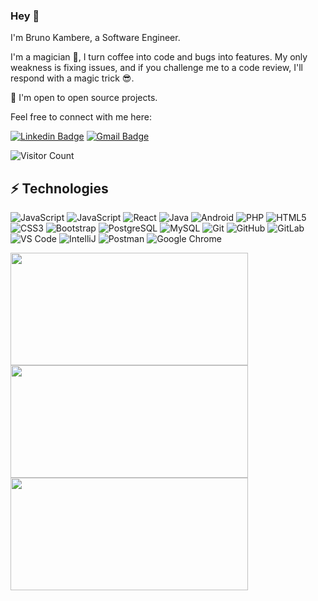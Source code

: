 ### Hey 👋

I'm Bruno Kambere, a Software Engineer.

I'm a magician 🤗, I turn coffee into code and bugs into features. 
My only weakness is fixing issues, and if you challenge me to a code review, I'll respond with a magic trick 😎.

🙌 I'm open to open source projects. 

Feel free to connect with me here:

[![Linkedin Badge](https://img.shields.io/badge/-brunokambere-blue?style=flat-square&logo=Linkedin&logoColor=white&link=https://www.linkedin.com/in/bruno-kambere-399447138/)](https://www.linkedin.com/in/bruno-kambere-399447138/)
[![Gmail Badge](https://img.shields.io/badge/-brunokambere@gmail.com-c14438?style=flat-square&logo=Gmail&logoColor=white&link=mailto:brunokambere@gmail.com)](mailto:brunokambere@gmail.com)

![Visitor Count](https://profile-counter.glitch.me/{kambereBr}/count.svg)

## ⚡ Technologies

![JavaScript](https://img.shields.io/badge/-JavaScript-black?style=flat-square&logo=javascript)
![JavaScript](https://img.shields.io/badge/-Ruby-black?style=flat-square&logo=ruby)
![React](https://img.shields.io/badge/-React-black?style=flat-square&logo=react)
![Java](https://img.shields.io/badge/-java-E34A86?style=flat-square&logo=java)
![Android](https://img.shields.io/badge/Android-05150C?style=flat-square&logo=android)
![PHP](https://img.shields.io/badge/PHP-black?style=flat-square&logo=php)
![HTML5](https://img.shields.io/badge/-HTML5-E34F26?style=flat-square&logo=html5&logoColor=white)
![CSS3](https://img.shields.io/badge/-CSS3-1572B6?style=flat-square&logo=css3)
![Bootstrap](https://img.shields.io/badge/-Bootstrap-563D7C?style=flat-square&logo=bootstrap)
![PostgreSQL](https://img.shields.io/badge/-PostgreSQL-336791?style=flat-square&logo=postgresql)
![MySQL](https://img.shields.io/badge/-MySQL-black?style=flat-square&logo=mysql)
![Git](https://img.shields.io/badge/-Git-black?style=flat-square&logo=git)
![GitHub](https://img.shields.io/badge/-GitHub-181717?style=flat-square&logo=github)
![GitLab](https://img.shields.io/badge/-GitLab-FCA121?style=flat-square&logo=gitlab)
![VS Code](https://img.shields.io/badge/-VS%20Code-007ACC?style=flat-square&logo=visual-studio-code)
![IntelliJ](https://img.shields.io/badge/-IntelliJ%20IDEA-black?style=flat-square&logo=jetbrains)
![Postman](https://img.shields.io/badge/Postman-black?style=flat-square&logo=postman)
![Google Chrome](https://img.shields.io/badge/Chrome-black?style=flat-square&logo=google-chrome)

<a href="#">
      <img width="380" height="180" src="https://github-readme-stats.vercel.app/api/top-langs/?username=kambereBr&theme=merko&show_icons=true&layout=compact&langs_count=8&card_width=350&card_height=180"/>
</a>
<a href="#">
      <img width="380" height="180" src="https://github-readme-stats.vercel.app/api?username=kambereBr&theme=merko&show_icons=true&layout=compact&date_format=M%20j%5B%2C%20Y%5D&card_height=180"/>
</a>
 <a href="#">
     <img width="380" height="180" src="http://github-readme-streak-stats.herokuapp.com?user=kambereBr&theme=merko&date_format=M%20j%5B%2C%20Y%5D&card_height=180"/>
 </a>


